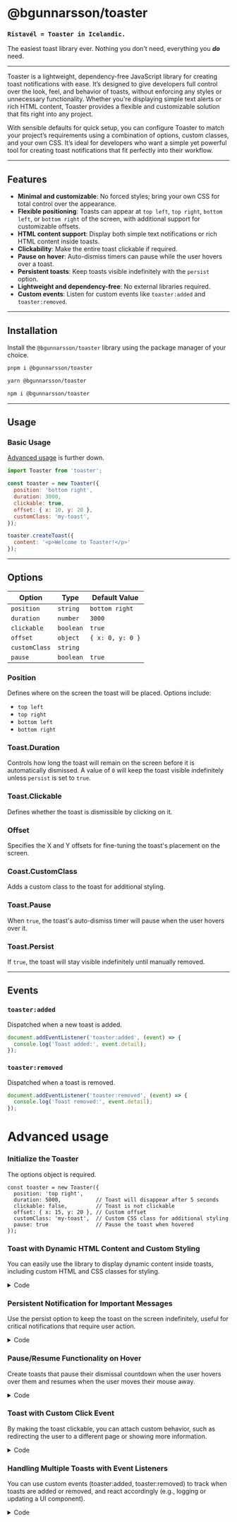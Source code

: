 # @bgunnarsson/toaster

### `Ristavél = Toaster in Icelandic.`

The easiest toast library ever. Nothing you don't need, everything you **_do_** need.

---

Toaster is a lightweight, dependency-free JavaScript library for creating toast notifications with ease. It’s designed to give developers full control over the look, feel, and behavior of toasts, without enforcing any styles or unnecessary functionality. Whether you're displaying simple text alerts or rich HTML content, Toaster provides a flexible and customizable solution that fits right into any project.

With sensible defaults for quick setup, you can configure Toaster to match your project’s requirements using a combination of options, custom classes, and your own CSS. It’s ideal for developers who want a simple yet powerful tool for creating toast notifications that fit perfectly into their workflow.

---

## Features

- **Minimal and customizable**: No forced styles; bring your own CSS for total control over the appearance.
- **Flexible positioning**: Toasts can appear at `top left`, `top right`, `bottom left`, or `bottom right` of the screen, with additional support for customizable offsets.
- **HTML content support**: Display both simple text notifications or rich HTML content inside toasts.
- **Clickability**: Make the entire toast clickable if required.
- **Pause on hover**: Auto-dismiss timers can pause while the user hovers over a toast.
- **Persistent toasts**: Keep toasts visible indefinitely with the `persist` option.
- **Lightweight and dependency-free**: No external libraries required.
- **Custom events**: Listen for custom events like `toaster:added` and `toaster:removed`.

---

## Installation

Install the `@bgunnarsson/toaster` library using the package manager of your choice.

```bash
pnpm i @bgunnarsson/toaster

yarn @bgunnarsson/toaster

npm i @bgunnarsson/toaster
```

---

## Usage

### Basic Usage

[Advanced usage](#advanced-usage) is further down.

```javascript
import Toaster from 'toaster';

const toaster = new Toaster({
  position: 'bottom right',
  duration: 3000,
  clickable: true,
  offset: { x: 10, y: 20 },
  customClass: 'my-toast',
});

toaster.createToast({
  content: '<p>Welcome to Toaster!</p>'
});
```

---

## Options

| **Option**    | **Type**   | **Default Value** |
|---------------|------------|-------------------|
| `position`    | `string`   | `bottom right`    |
| `duration`    | `number`   | `3000`            |
| `clickable`   | `boolean`  | `true`           |
| `offset`      | `object`   | `{ x: 0, y: 0 }`  |
| `customClass` | `string`   |                   |
| `pause`       | `boolean`  | `true`            |

### Position

Defines where on the screen the toast will be placed. Options include:

- `top left`
- `top right`
- `bottom left`
- `bottom right`

### Toast.Duration

Controls how long the toast will remain on the screen before it is automatically dismissed. A value of `0` will keep the toast visible indefinitely unless `persist` is set to `true`.

### Toast.Clickable

Defines whether the toast is dismissible by clicking on it.

### Offset

Specifies the X and Y offsets for fine-tuning the toast's placement on the screen.

### Coast.CustomClass

Adds a custom class to the toast for additional styling.

### Toast.Pause

When `true`, the toast's auto-dismiss timer will pause when the user hovers over it.

### Toast.Persist

If `true`, the toast will stay visible indefinitely until manually removed.

---

## Events

### `toaster:added`

Dispatched when a new toast is added.

```javascript
document.addEventListener('toaster:added', (event) => {
  console.log('Toast added:', event.detail);
});
```

### `toaster:removed`

Dispatched when a toast is removed.

```javascript
document.addEventListener('toaster:removed', (event) => {
  console.log('Toast removed:', event.detail);
});
```


# Advanced usage

### Initialize the Toaster

The options object is required.

```
const toaster = new Toaster({
  position: 'top right',
  duration: 5000,           // Toast will disappear after 5 seconds
  clickable: false,         // Toast is not clickable
  offset: { x: 15, y: 20 }, // Custom offset
  customClass: 'my-toast',  // Custom CSS class for additional styling
  pause: true               // Pause the toast when hovered
});

```

### Toast with Dynamic HTML Content and Custom Styling

You can easily use the library to display dynamic content inside toasts, including custom HTML and CSS classes for styling.

<details>
<summary>Code</summary>

```
// Create a toast with rich HTML content
toaster.toast({
  content: `
    <div class="toast-header">
      <strong class="mr-auto">Success!</strong>
      <small>Just now</small>
    </div>
    <div class="toast-body">
      Your settings have been saved successfully.
    </div>
  `,
  persist: false
});

```

</details>



### Persistent Notification for Important Messages

Use the persist option to keep the toast on the screen indefinitely, useful for critical notifications that require user action.

<details>
<summary>Code</summary>

```
const toaster = new Toaster({
  position: 'bottom left',
  clickable: true,          // Allow clicking on the toast to dismiss it
  customClass: 'alert-toast' // Apply a custom class for alert styling
});

// Create a persistent toast
toaster.toast({
  content: '<p class="alert-message">Action Required: Please update your payment method!</p>',
  persist: true              // Keep the toast until manually dismissed
});
```

</details>

### Pause/Resume Functionality on Hover

Create toasts that pause their dismissal countdown when the user hovers over them and resumes when the user moves their mouse away.

<details>
<summary>Code</summary>

```
const toaster = new Toaster({
  position: 'top left',
  duration: 7000,   // The toast will stay visible for 7 seconds
  pause: true       // Pause on hover
});

toaster.toast({
  content: 'Hover over me to pause auto-dismiss!',
  persist: false
});

```

</details>

### Toast with Custom Click Event

By making the toast clickable, you can attach custom behavior, such as redirecting the user to a different page or showing more information.

<details>
<summary>Code</summary>

```
const toaster = new Toaster({
  position: 'top right',
  clickable: true,  // Toast will be clickable
  customClass: 'clickable-toast'
});

toaster.toast({
  content: '<p>Click me to view more details!</p>',
  persist: false
});

// Listening for clicks on the toast
document.addEventListener('toaster:added', (event) => {
  event.detail.element.addEventListener('click', () => {
    window.location.href = '/details';  // Redirect to another page
  });
});

```

</details>

### Handling Multiple Toasts with Event Listeners

You can use custom events (toaster:added, toaster:removed) to track when toasts are added or removed, and react accordingly (e.g., logging or updating a UI component).

<details>
<summary>Code</summary>

```
const toaster = new Toaster({
  position: 'bottom right',
  duration: 4000
});

// Listen for when a toast is added
document.addEventListener('toaster:added', (event) => {
  console.log('New toast added:', event.detail.toastData);
});

// Listen for when a toast is removed
document.addEventListener('toaster:removed', (event) => {
  console.log('Toast removed:', event.detail.element);
});

// Create a few toasts
toaster.toast({ content: 'Toast 1' });
toaster.toast({ content: 'Toast 2' });
toaster.toast({ content: 'Toast 3' });

```

</details>